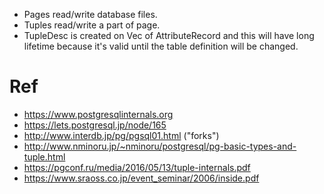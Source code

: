 * Pages read/write database files.
* Tuples read/write a part of page.
* TupleDesc is created on Vec of AttributeRecord and this will have long lifetime because it's valid until the table definition will be changed.

# Ref

* https://www.postgresqlinternals.org
* https://lets.postgresql.jp/node/165
* http://www.interdb.jp/pg/pgsql01.html ("forks")
* http://www.nminoru.jp/~nminoru/postgresql/pg-basic-types-and-tuple.html
* https://pgconf.ru/media/2016/05/13/tuple-internals.pdf
* https://www.sraoss.co.jp/event_seminar/2006/inside.pdf
